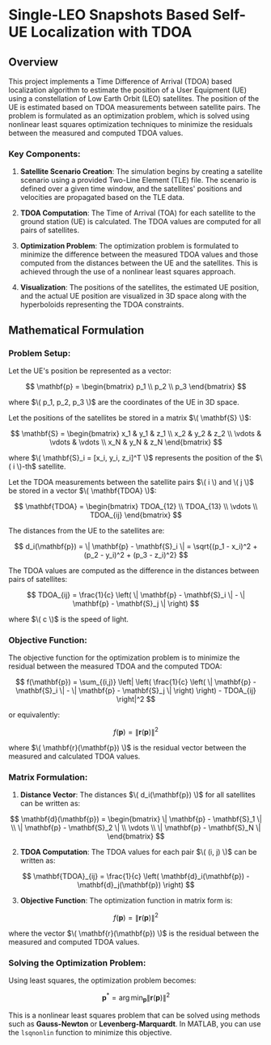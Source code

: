 # Single-LEO Snapshots Based Self-UE Localization with TDOA

## Overview

This project implements a Time Difference of Arrival (TDOA) based localization algorithm to estimate the position of a User Equipment (UE) using a constellation of Low Earth Orbit (LEO) satellites. The position of the UE is estimated based on TDOA measurements between satellite pairs. The problem is formulated as an optimization problem, which is solved using nonlinear least squares optimization techniques to minimize the residuals between the measured and computed TDOA values.

### Key Components:

1. **Satellite Scenario Creation**: The simulation begins by creating a satellite scenario using a provided Two-Line Element (TLE) file. The scenario is defined over a given time window, and the satellites' positions and velocities are propagated based on the TLE data.

2. **TDOA Computation**: The Time of Arrival (TOA) for each satellite to the ground station (UE) is calculated. The TDOA values are computed for all pairs of satellites.

3. **Optimization Problem**: The optimization problem is formulated to minimize the difference between the measured TDOA values and those computed from the distances between the UE and the satellites. This is achieved through the use of a nonlinear least squares approach.

4. **Visualization**: The positions of the satellites, the estimated UE position, and the actual UE position are visualized in 3D space along with the hyperboloids representing the TDOA constraints.

## Mathematical Formulation

### Problem Setup:

Let the UE's position be represented as a vector:

$$
\mathbf{p} = \begin{bmatrix} p_1 \\ p_2 \\ p_3 \end{bmatrix}
$$

where $\( p_1, p_2, p_3 \)$ are the coordinates of the UE in 3D space.

Let the positions of the satellites be stored in a matrix $\( \mathbf{S} \)$:

$$
\mathbf{S} = \begin{bmatrix} 
x_1 & y_1 & z_1 \\
x_2 & y_2 & z_2 \\
\vdots & \vdots & \vdots \\
x_N & y_N & z_N
\end{bmatrix}
$$

where $\( \mathbf{S}_i = [x_i, y_i, z_i]^T \)$ represents the position of the $\( i \)-th$ satellite.

Let the TDOA measurements between the satellite pairs $\( i \) and \( j \)$ be stored in a vector $\( \mathbf{TDOA} \)$:

$$
\mathbf{TDOA} = \begin{bmatrix}
TDOA_{12} \\
TDOA_{13} \\
\vdots \\
TDOA_{ij}
\end{bmatrix}
$$

The distances from the UE to the satellites are:

$$
d_i(\mathbf{p}) = \| \mathbf{p} - \mathbf{S}_i \| = \sqrt{(p_1 - x_i)^2 + (p_2 - y_i)^2 + (p_3 - z_i)^2}
$$

The TDOA values are computed as the difference in the distances between pairs of satellites:

$$
TDOA_{ij} = \frac{1}{c} \left( \| \mathbf{p} - \mathbf{S}_i \| - \| \mathbf{p} - \mathbf{S}_j \| \right)
$$

where $\( c \)$ is the speed of light.

### Objective Function:

The objective function for the optimization problem is to minimize the residual between the measured TDOA and the computed TDOA:

$$
f(\mathbf{p}) = \sum_{(i,j)} \left| \left( \frac{1}{c} \left( \| \mathbf{p} - \mathbf{S}_i \| - \| \mathbf{p} - \mathbf{S}_j \| \right) \right) - TDOA_{ij} \right|^2
$$

or equivalently:

$$
f(\mathbf{p}) = \|\mathbf{r}(\mathbf{p})\|^2
$$

where $\( \mathbf{r}(\mathbf{p}) \)$ is the residual vector between the measured and calculated TDOA values.

### Matrix Formulation:

1. **Distance Vector**: The distances $\( d_i(\mathbf{p}) \)$ for all satellites can be written as:

$$
\mathbf{d}(\mathbf{p}) = \begin{bmatrix}
\| \mathbf{p} - \mathbf{S}_1 \| \\
\| \mathbf{p} - \mathbf{S}_2 \| \\
\vdots \\
\| \mathbf{p} - \mathbf{S}_N \|
\end{bmatrix}
$$

2. **TDOA Computation**: The TDOA values for each pair $\( (i, j) \)$ can be written as:

$$
\mathbf{TDOA}_{ij} = \frac{1}{c} \left( \mathbf{d}_i(\mathbf{p}) - \mathbf{d}_j(\mathbf{p}) \right)
$$

3. **Objective Function**: The optimization function in matrix form is:

$$
f(\mathbf{p}) = \|\mathbf{r}(\mathbf{p})\|^2
$$

where the vector $\( \mathbf{r}(\mathbf{p}) \)$ is the residual between the measured and computed TDOA values.

### Solving the Optimization Problem:

Using least squares, the optimization problem becomes:

$$
\mathbf{p}^{*} = \arg\min_{\mathbf{p}} \|\mathbf{r}(\mathbf{p})\|^2
$$

This is a nonlinear least squares problem that can be solved using methods such as **Gauss-Newton** or **Levenberg-Marquardt**. In MATLAB, you can use the `lsqnonlin` function to minimize this objective.
